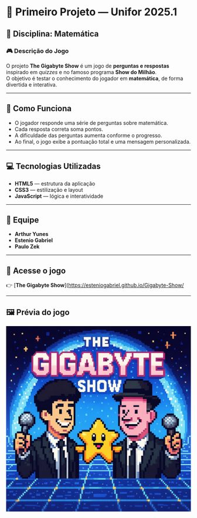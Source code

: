# 🧮 **Primeiro Projeto — Unifor 2025.1**

## 📘 **Disciplina:** Matemática

### 🎮 **Descrição do Jogo**
O projeto **The Gigabyte Show** é um jogo de **perguntas e respostas** inspirado em *quizzes* e no famoso programa **Show do Milhão**.  
O objetivo é testar o conhecimento do jogador em **matemática**, de forma divertida e interativa.

---

## 🧠 **Como Funciona**
- O jogador responde uma série de perguntas sobre matemática.
- Cada resposta correta soma pontos.
- A dificuldade das perguntas aumenta conforme o progresso.
- Ao final, o jogo exibe a pontuação total e uma mensagem personalizada.

---

## 💻 **Tecnologias Utilizadas**
- **HTML5** — estrutura da aplicação
- **CSS3** — estilização e layout
- **JavaScript** — lógica e interatividade

---

## 👥 **Equipe**
- **Arthur Yunes**
- **Estenio Gabriel**
- **Paulo Zek**

---

## 🔗 **Acesse o jogo**
👉 [**The Gigabyte Show**](https://esteniogabriel.github.io/Gigabyte-Show/

---

## 🖼️ **Prévia do jogo**
![](/image/logo1.PNG)

